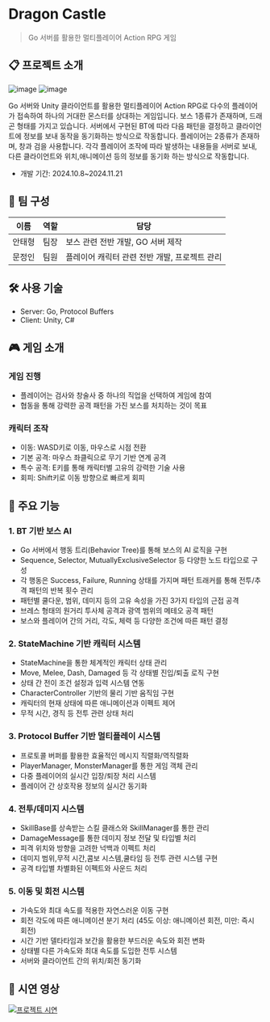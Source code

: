 # Dragon Castle 
> Go 서버를 활용한 멀티플레이어 Action RPG 게임

## 📋 프로젝트 소개
![image](https://github.com/user-attachments/assets/1a8f1578-2cb2-42ce-9ac8-868d8c02cd8e)
![image](https://github.com/user-attachments/assets/17eecae8-bec3-44a8-aa58-49486a142698)

Go 서버와 Unity 클라이언트를 활용한 멀티플레이어 Action RPG로
다수의 플레이어가 접속하여 하나의 거대한 몬스터를 상대하는 게임입니다.
보스 1종류가 존재하며, 드래곤 형태를 가지고 있습니다. 서버에서 구현된 BT에 따라 다음 패턴을 결정하고 클라이언트에 정보를 보내 동작을 동기화하는 방식으로 작동합니다.
플레이어는 2종류가 존재하며, 창과 검을 사용합니다. 각각 플레이어 조작에 따라 발생하는 내용들을 서버로 보내, 다른 클라이언트와 위치,애니메이션 등의 정보를 동기화 하는 방식으로 작동합니다.
- 개발 기간: 2024.10.8~2024.11.21

## 👥 팀 구성
|이름|역할|담당|
|---|---|---|
|안태형|팀장|보스 관련 전반 개발, GO 서버 제작|
|문정인|팀원|플레이어 캐릭터 관련 전반 개발, 프로젝트 관리|

## 🛠 사용 기술
- Server: Go, Protocol Buffers
- Client: Unity, C#


## 🎮 게임 소개
### 게임 진행
- 플레이어는 검사와 창술사 중 하나의 직업을 선택하여 게임에 참여
- 협동을 통해 강력한 공격 패턴을 가진 보스를 처치하는 것이 목표

### 캐릭터 조작
- 이동: WASD키로 이동, 마우스로 시점 전환
- 기본 공격: 마우스 좌클릭으로 무기 기반 연계 공격
- 특수 공격: E키를 통해 캐릭터별 고유의 강력한 기술 사용
- 회피: Shift키로 이동 방향으로 빠르게 회피

## 📌 주요 기능 

### 1. BT 기반 보스 AI
- Go 서버에서 행동 트리(Behavior Tree)를 통해 보스의 AI 로직을 구현
- Sequence, Selector, MutuallyExclusiveSelector 등 다양한 노드 타입으로 구성
- 각 행동은 Success, Failure, Running 상태를 가지며 패턴 트래커를 통해 전투/추격 패턴의 반복 횟수 관리  
- 패턴별 쿨다운, 범위, 데미지 등의 고유 속성을 가진 3가지 타입의 근접 공격
- 브레스 형태의 원거리 투사체 공격과 광역 범위의 메테오 공격 패턴
- 보스와 플레이어 간의 거리, 각도, 체력 등 다양한 조건에 따른 패턴 결정

### 2. StateMachine 기반 캐릭터 시스템
- StateMachine을 통한 체계적인 캐릭터 상태 관리
- Move, Melee, Dash, Damaged 등 각 상태별 진입/퇴출 로직 구현
- 상태 간 전이 조건 설정과 입력 시스템 연동
- CharacterController 기반의 물리 기반 움직임 구현 
- 캐릭터의 현재 상태에 따른 애니메이션과 이펙트 제어
- 무적 시간, 경직 등 전투 관련 상태 처리

### 3. Protocol Buffer 기반 멀티플레이 시스템
- 프로토콜 버퍼를 활용한 효율적인 메시지 직렬화/역직렬화
- PlayerManager, MonsterManager를 통한 게임 객체 관리
- 다중 플레이어의 실시간 입장/퇴장 처리 시스템
- 플레이어 간 상호작용 정보의 실시간 동기화 

### 4. 전투/데미지 시스템
- SkillBase를 상속받는 스킬 클래스와 SkillManager를 통한 관리
- DamageMessage를 통한 데미지 정보 전달 및 타입별 처리
- 피격 위치와 방향을 고려한 넉백과 이펙트 처리 
- 데미지 범위,무적 시간,콤보 시스템,쿨타임 등 전투 관련 시스템 구현
- 공격 타입별 차별화된 이펙트와 사운드 처리

### 5. 이동 및 회전 시스템
- 가속도와 최대 속도를 적용한 자연스러운 이동 구현
- 회전 각도에 따른 애니메이션 분기 처리 (45도 이상: 애니메이션 회전, 미만: 즉시 회전)
- 시간 기반 델타타임과 보간을 활용한 부드러운 속도와 회전 변화
- 상태별 다른 가속도와 최대 속도를 도입한 전투 시스템
- 서버와 클라이언트 간의 위치/회전 동기화


## 🎥 시연 영상
[![프로젝트 시연](https://img.youtube.com/vi/UCZfeSfO8VE/0.jpg)](https://youtu.be/UCZfeSfO8VE)

